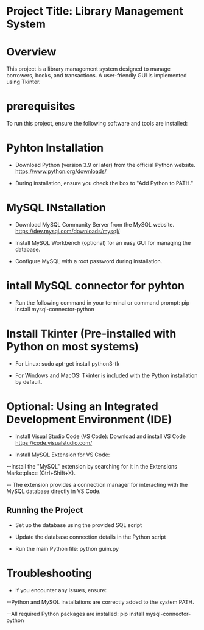 # Project Title: Library Management System

# Overview

This project is a library management system designed to manage borrowers, books, and transactions. A user-friendly GUI is implemented using Tkinter.

# prerequisites

To run this project, ensure the following software and tools are installed:

# Pyhton Installation

* Download Python (version 3.9 or later) from the official Python website. https://www.python.org/downloads/

* During installation, ensure you check the box to "Add Python to PATH."

# MySQL INstallation

* Download MySQL Community Server from the MySQL website.
https://dev.mysql.com/downloads/mysql/

* Install MySQL Workbench (optional) for an easy GUI for managing the database.

* Configure MySQL with a root password during installation.

# intall MySQL connector for pyhton

* Run the following command in your terminal or command prompt: pip install mysql-connector-python

# Install Tkinter (Pre-installed with Python on most systems)

* For Linux: sudo apt-get install python3-tk

* For Windows and MacOS: Tkinter is included with the Python installation by default.

# Optional: Using an Integrated Development Environment (IDE)

* Install Visual Studio Code (VS Code): Download and install VS Code https://code.visualstudio.com/

* Install MySQL Extension for VS Code:

--Install the "MySQL" extension by searching for it in the Extensions Marketplace (Ctrl+Shift+X).

-- The extension provides a connection manager for interacting with the MySQL database directly in VS Code.


## Running the Project

* Set up the database using the provided SQL script

* Update the database connection details in the Python script

* Run the main Python file:  python guim.py

# Troubleshooting

* If you encounter any issues, ensure:

--Python and MySQL installations are correctly added to the system PATH.

--All required Python packages are installed: pip install mysql-connector-python


